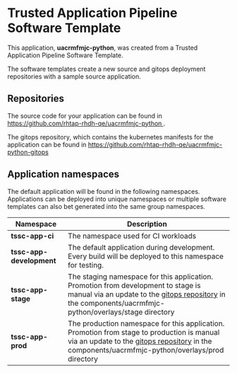 # Trusted Application Pipeline Software Template

This application, **uacrmfmjc-python**, was created from a Trusted Application Pipeline Software Template.

The software templates create a new source and gitops deployment repositories with a sample source application. 

## Repositories

The source code for your application can be found in [https://github.com/rhtap-rhdh-qe/uacrmfmjc-python ](https://github.com/rhtap-rhdh-qe/uacrmfmjc-python ).
 
The gitops repository, which contains the kubernetes manifests for the application can be found in 
[https://github.com/rhtap-rhdh-qe/uacrmfmjc-python-gitops ](https://github.com/rhtap-rhdh-qe/uacrmfmjc-python-gitops ) 

## Application namespaces 

The default application will be found in the following namespaces. Applications can be deployed into unique namespaces or multiple software templates can also bet generated into the same group namespaces.  

|  Namespace   |  Description   |  
| -------- | -------- |
| **tssc-app-ci** | The namespace used for CI workloads |
| **tssc-app-development** | The default application during development. Every build will be deployed to this namespace for testing. |
| **tssc-app-stage** | The staging namespace for this application. Promotion from development to stage is manual via an update to the [gitops repository](https://github.com/rhtap-rhdh-qe/uacrmfmjc-python-gitops ) in the components/uacrmfmjc-python/overlays/stage directory |
| **tssc-app-prod** | The production namespace for this application. Promotion from stage to production is manual via an update to the [gitops repository](https://github.com/rhtap-rhdh-qe/uacrmfmjc-python-gitops ) in the components/uacrmfmjc-python/overlays/prod directory |
